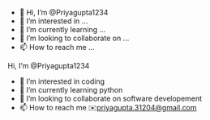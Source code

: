 - 👋 Hi, I’m @Priyagupta1234
- 👀 I’m interested in ...
- 🌱 I’m currently learning ...
- 💞️ I’m looking to collaborate on ...
- 📫 How to reach me ...

<!---
Priyagupta1234/Priyagupta1234 is a ✨ special ✨ repository because its `README.md` (this file) appears on your GitHub profile.
You can click the Preview link to take a look at your changes.
--->
Hi, I’m @Priyagupta1234
- 👀 I’m interested in coding 
- 🌱 I’m currently learning python
- 💞️ I’m looking to collaborate on software developement 
- 📫 How to reach me ✉️priyagupta.31204@gmail.com
